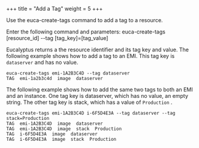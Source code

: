 +++
title = "Add a Tag"
weight = 5
+++

Use the euca-create-tags command to add a tag to a resource. 

Enter the following command and parameters: 
    euca-create-tags [resource_id] --tag [tag_key]=[tag_value]

Eucalyptus returns a the resource identifier and its tag key and value. The following example shows how to add a tag to an EMI. This tag key is `dataserver` and has no value. 


    euca-create-tags emi-1A2B3C4D --tag dataserver 
    TAG  emi-1a2b3c4d  image  dataserver

The following example shows how to add the same two tags to both an EMI and an instance. One tag key is dataserver, which has no value, an empty string. The other tag key is stack, which has a value of `Production` . 


    euca-create-tags emi-1A2B3C4D i-6F5D4E3A --tag dataserver --tag stack=Production
    TAG  emi-1A2B3C4D  image  dataserver
    TAG  emi-1A2B3C4D  image  stack  Production
    TAG  i-6F5D4E3A  image  dataserver
    TAG  i-6F5D4E3A  image  stack  Production

